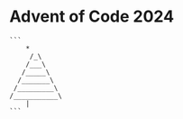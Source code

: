 # Advent of Code 2024

    ```
        *
         /_\
        /___\
       /_____\
      /_______\
     /_________\
    /___________\
        |
    ```
